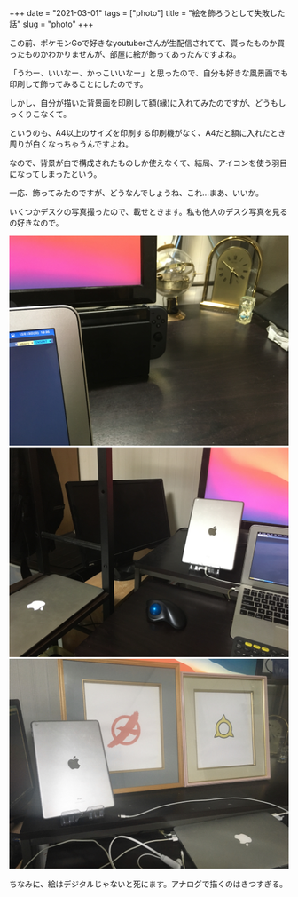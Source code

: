 +++
date = "2021-03-01"
tags = ["photo"]
title = "絵を飾ろうとして失敗した話"
slug = "photo"
+++

この前、ポケモンGoで好きなyoutuberさんが生配信されてて、貰ったものか買ったものかわかりませんが、部屋に絵が飾ってあったんですよね。

「うわー、いいなー、かっこいいなー」と思ったので、自分も好きな風景画でも印刷して飾ってみることにしたのです。

しかし、自分が描いた背景画を印刷して額(縁)に入れてみたのですが、どうもしっくりこなくて。

というのも、A4以上のサイズを印刷する印刷機がなく、A4だと額に入れたとき周りが白くなっちゃうんですよね。

なので、背景が白で構成されたものしか使えなくて、結局、アイコンを使う羽目になってしまったという。

一応、飾ってみたのですが、どうなんでしょうね、これ...まあ、いいか。

いくつかデスクの写真撮ったので、載せときます。私も他人のデスク写真を見るの好きなので。

![](https://raw.githubusercontent.com/syui/img/master/photo/desk_switch_01.jpg)
![](https://raw.githubusercontent.com/syui/img/master/photo/desk_switch_02.jpg)
![](https://raw.githubusercontent.com/syui/img/master/photo/desk_switch_07.jpg)

ちなみに、絵はデジタルじゃないと死にます。アナログで描くのはきつすぎる。

